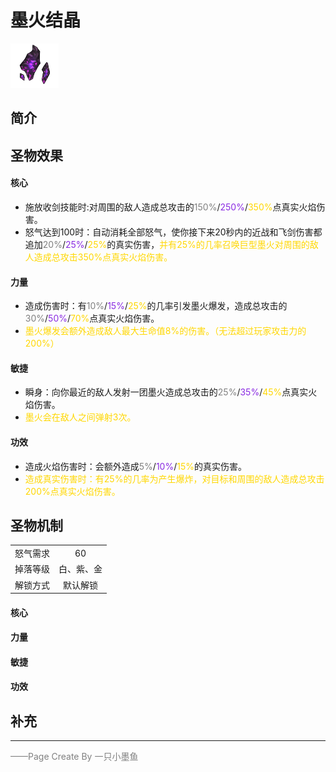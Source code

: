 # 墨火结晶
![墨火结晶](../Img/Texture2D_Potion/墨火结晶.png)
## 简介
## 圣物效果
#### **核心**  
- 施放收剑技能时:对周围的敌人造成总攻击的<font color=gray>150%</font>/<font color=BlueViolet>250%</font>/<font color=gold>350%</font>点真实火焰伤害。
- 怒气达到100时：自动消耗全部怒气，使你接下来20秒内的近战和飞剑伤害都追加<font color=gray>20%</font>/<font color=BlueViolet>25%</font>/<font color=gold>25%</font>的真实伤害，<font color=gold>并有25%的几率召唤巨型墨火对周围的敌人造成总攻击350%点真实火焰伤害。</font>



#### **力量** 
- 造成伤害时：有<font color=gray>10%</font>/<font color=BlueViolet>15%</font>/<font color=gold>25%</font>的几率引发墨火爆发，造成总攻击的<font color=gray>30%</font>/<font color=BlueViolet>50%</font>/<font color=gold>70%</font>点真实火焰伤害。
- <font color=gold>墨火爆发会额外造成敌人最大生命值8%的伤害。（无法超过玩家攻击力的200%）</font>

#### **敏捷**
- 瞬身：向你最近的敌人发射一团墨火造成总攻击的<font color=gray>25%</font>/<font color=BlueViolet>35%</font>/<font color=gold>45%</font>点真实火焰伤害。
- <font color=gold> 墨火会在敌人之间弹射3次。</font>

#### **功效**
- 造成火焰伤害时：会额外造成<font color=gray>5%</font>/<font color=BlueViolet>10%</font>/<font color=gold>15%</font>的真实伤害。
- <font color=gold>造成真实伤害时：有25%的几率为产生爆炸，对目标和周围的敌人造成总攻击200%点真实火焰伤害。</font>


## 圣物机制
|||
| :----: | :----: |
|怒气需求|60|
|掉落等级|白、紫、金|
|解锁方式|默认解锁|

#### **核心**

#### **力量**

#### **敏捷**

#### **功效**


## 补充

---

<font color=grey>——Page Create By 一只小墨鱼</font>
